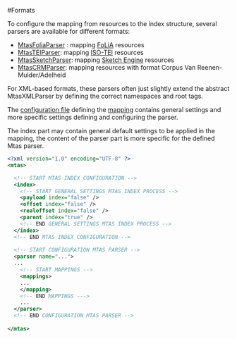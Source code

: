 #Formats

To configure the mapping from resources to the index structure, several parsers are available for different formats:

* [MtasFoliaParser](indexing_formats_folia.html) : mapping [FoLiA](https://proycon.github.io/folia/) resources
* [MtasTEIParser](indexing_formats_tei.html): mapping [ISO-TEI](http://www.tei-c.org/) resources
* [MtasSketchParser](indexing_formats_sketch.html): mapping [Sketch Engine](https://www.sketchengine.co.uk/word-sketch-index-format/) resources
* [MtasCRMParser](indexing_formats_crm.html): mapping resources with format Corpus Van Reenen-Mulder/Adelheid

For XML-based formats, these parsers often just slightly extend the abstract MtasXMLParser by defining the correct namespaces and root tags. 

The [configuration file](indexing_configuration.html#configuration) defining the [mapping](indexing_mapping.html) contains general settings and more specific settings defining and configuring the parser. 

The index part may contain general default settings to be applied in the mapping, the content of the parser part is more specific for the defined Mtas parser.

```xml
<?xml version="1.0" encoding="UTF-8" ?>
<mtas>

  <!-- START MTAS INDEX CONFIGURATION -->
  <index>
    <!-- START GENERAL SETTINGS MTAS INDEX PROCESS -->
    <payload index="false" />
    <offset index="false" />
    <realoffset index="false" />
    <parent index="true" />
    <!-- END GENERAL SETTINGS MTAS INDEX PROCESS -->
  </index>
  <!-- END MTAS INDEX CONFIGURATION -->
  
  <!-- START CONFIGURATION MTAS PARSER -->
  <parser name="...">
  ...
    <!-- START MAPPINGS -->
    <mappings>
    ...
    </mapping>
    <!-- END MAPPINGS --->
    ...
  </parser>
  <!-- END CONFIGURATION MTAS PARSER -->
 
</mtas>  
```

